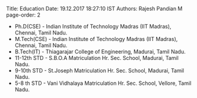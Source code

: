 Title: Education
Date: 19.12.2017 18:27:10 IST
Authors: Rajesh Pandian M
page-order: 2

* Ph.D(CSE) - Indian Institute of Technology Madras (IIT Madras), Chennai, Tamil Nadu.
* M.Tech(CSE) - Indian Institute of Technology Madras (IIT Madras), Chennai, Tamil Nadu.
* B.Tech(IT) - Thiagarajar College of Engineering, Madurai, Tamil Nadu.
* 11-12th STD - S.B.O.A Matriculation Hr. Sec. School, Madurai, Tamil Nadu.
* 9-10th STD - St.Joseph Matriculation Hr. Sec. School, Madurai, Tamil Nadu.
* 5-8 th STD - Vani Vidhalaya  Matriculation Hr. Sec. School, Vellore, Tamil Nadu.
